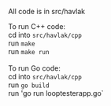 All code is in src/havlak

To run C++ code: <br/>
cd into `src/havlak/cpp` <br/>
run `make` <br/>
run `make run` <br/>
<br/>
To run Go code: <br/>
cd into `src/havlak/cpp` <br/>
run `go build` <br/>
run 'go run looptesterapp.go` <br/>